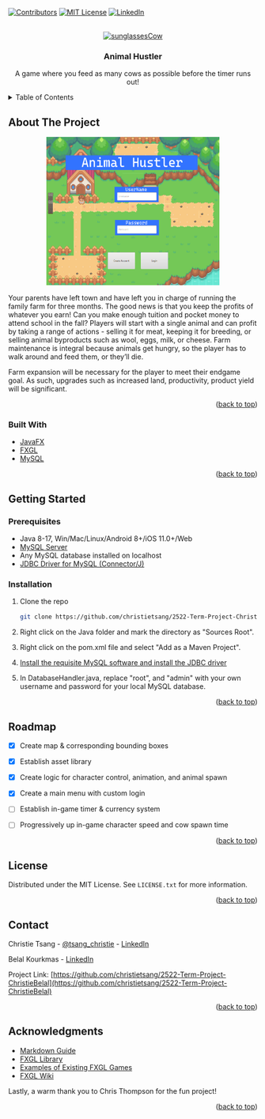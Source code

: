 <div id="top"></div>

[![Contributors][contributors-shield]][contributors-url]
[![MIT License][license-shield]][license-url]
[![LinkedIn][linkedin-shield]][linkedin-url]



<!-- PROJECT LOGO -->
<br />
<div align="center">
  <a href="https://github.com/othneildrew/Best-README-Template">
    <img src="Desktop/School/Object Oriented Programming 1/project/2522-Term-Project-ChristieBelal/images/cow.gif" alt="sunglassesCow" width="160" height="160">
  </a>

  <h3 align="center">Animal Hustler</h3>

  <p align="center">
    A game where you feed as many cows as possible before the timer runs out!
  </p>
</div>

<!-- TABLE OF CONTENTS -->
<details>
  <summary>Table of Contents</summary>
  <ol>
    <li>
      <a href="#about-the-project">About The Project</a>
      <ul>
        <li><a href="#built-with">Built With</a></li>
      </ul>
    </li>
    <li>
      <a href="#getting-started">Getting Started</a>
      <ul>
        <li><a href="#prerequisites">Prerequisites</a></li>
        <li><a href="#installation">Installation</a></li>
      </ul>
    </li>
    <li><a href="#roadmap">Roadmap</a></li>
    <li><a href="#license">License</a></li>
    <li><a href="#contact">Contact</a></li>
    <li><a href="#acknowledgments">Acknowledgments</a></li>
  </ol>
</details>



<!-- ABOUT THE PROJECT -->
## About The Project

<p align="center">
  <a>
  <img src="images/mainmenu.png" alt="main-menu" width="350" height="300">
  </a>
</p>


Your parents have left town and have left you in charge of running the family farm for three months.
The good news is that you keep the profits of whatever you earn!  Can you make enough tuition and pocket money to attend school in the fall?
Players will start with a single animal and can profit by taking a range of actions - selling it for meat, keeping it for breeding, or
selling animal byproducts such as wool, eggs, milk, or cheese. Farm maintenance is integral because animals get hungry, so the player has to walk
around and feed them, or they’ll die.  

Farm expansion will be necessary for the player to meet their endgame goal.  As such, upgrades such as increased
land, productivity, product yield will be significant.


<p align="right">(<a href="#top">back to top</a>)</p>



### Built With

* [JavaFX](https://openjfx.io/)
* [FXGL](https://github.com/AlmasB/FXGL/wiki/FXGL-11)
* [MySQL](https://www.mysql.com/)

<p align="right">(<a href="#top">back to top</a>)</p>

<!-- GETTING STARTED -->
## Getting Started

### Prerequisites

* Java 8-17, Win/Mac/Linux/Android 8+/iOS 11.0+/Web
* [MySQL Server](https://dev.mysql.com/downloads/)
* Any MySQL database installed on localhost
* [JDBC Driver for MySQL (Connector/J)](https://www.mysql.com/products/connector/)



### Installation

1. Clone the repo
   ```sh
   git clone https://github.com/christietsang/2522-Term-Project-ChristieBelal.git
   ```
2. Right click on the Java folder and mark the directory as "Sources Root".


3. Right click on the pom.xml file and select "Add as a Maven Project".

4. [Install the requisite MySQL software and install the JDBC driver](https://dev.mysql.com/doc/connector-j/5.1/en/connector-j-installing.html)

5. In DatabaseHandler.java, replace "root", and "admin" with your own username and password for your local MySQL database.


<p align="right">(<a href="#top">back to top</a>)</p>


<!-- ROADMAP -->
## Roadmap

- [X] Create map & corresponding bounding boxes
- [X] Establish asset library
- [X] Create logic for character control, animation, and animal spawn
- [X] Create a main menu with custom login
- [ ] Establish in-game timer & currency system
- [ ] Progressively up in-game character speed and cow spawn time


<p align="right">(<a href="#top">back to top</a>)</p>


<!-- LICENSE -->
## License

Distributed under the MIT License. See `LICENSE.txt` for more information.

<p align="right">(<a href="#top">back to top</a>)</p>



<!-- CONTACT -->
## Contact

Christie Tsang - [@tsang_christie](https://twitter.com/tsang_christie) - [LinkedIn](https://www.linkedin.com/in/christietsang/)

Belal Kourkmas - [LinkedIn](https://www.linkedin.com/in/belal-kourkmas/)

Project Link: [https://github.com/christietsang/2522-Term-Project-ChristieBelal](https://github.com/christietsang/2522-Term-Project-ChristieBelal)

<p align="right">(<a href="#top">back to top</a>)</p>



<!-- ACKNOWLEDGMENTS -->
## Acknowledgments

* [Markdown Guide](https://www.markdownguide.org/basic-syntax/#reference-style-links)
* [FXGL Library](https://github.com/AlmasB/FXGL)
* [Examples of Existing FXGL Games](https://github.com/AlmasB/FXGLGames)
* [FXGL Wiki](https://github.com/AlmasB/FXGL/wiki/FXGL-11)

Lastly, a warm thank you to Chris Thompson for the fun project!

<p align="right">(<a href="#top">back to top</a>)</p>



<!-- MARKDOWN LINKS & IMAGES -->
<!-- https://www.markdownguide.org/basic-syntax/#reference-style-links -->
[contributors-shield]: https://img.shields.io/github/contributors/christietsang/2522-Term-Project-ChristieBelal.svg?style=for-the-badge
[contributors-url]: https://github.com/christietsang/2522-Term-Project-ChristieBelal/graphs/contributors
[license-shield]: https://img.shields.io/github/license/othneildrew/Best-README-Template.svg?style=for-the-badge
[license-url]: https://github.com/christietsang/2522-Term-Project-ChristieBelal/blob/main/LICENSE
[linkedin-shield]: https://img.shields.io/badge/-LinkedIn-black.svg?style=for-the-badge&logo=linkedin&colorB=555
[linkedin-url]: https://www.linkedin.com/in/christietsang/
[product-screenshot]: images/mainmenu.png
